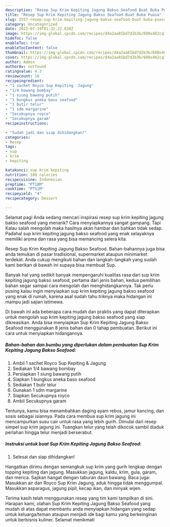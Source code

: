 ```yaml
---
description: "Resep Sup Krim Kepiting Jagung Bakso Seafood Buat Buka Puasa"
title: "Resep Sup Krim Kepiting Jagung Bakso Seafood Buat Buka Puasa"
slug: 2557-resep-sup-krim-kepiting-jagung-bakso-seafood-buat-buka-puasa
category: Uncategorized
date: 2022-07-19T01:32:22.830Z
image: https://img-global.cpcdn.com/recipes/d4a2aa81bd7d2b3b/680x482cq70/sup-krim-kepiting-jagung-bakso-seafood-foto-resep-utama.jpg
hideToc: false
enableToc: true
enableTocContent: false
thumbnail: https://img-global.cpcdn.com/recipes/d4a2aa81bd7d2b3b/680x482cq70/sup-krim-kepiting-jagung-bakso-seafood-foto-resep-utama.jpg
cover: https://img-global.cpcdn.com/recipes/d4a2aa81bd7d2b3b/680x482cq70/sup-krim-kepiting-jagung-bakso-seafood-foto-resep-utama.jpg
author: Admin
authorAv: notfound
ratingvalue: 4.3
reviewcount: 18
recipeingredient:
- "1 sachet Royco Sup Kepiting  Jagung"
- "1/4 bawang bombay"
- "1 siung bawang putih"
- "1 bungkus aneka baso seafood"
- "1 butir telur"
- "1 sdm margarine"
- "Secukupnya royco"
- "Secukupnya garam"
recipeinstructions:

- "Sudah jadi dan siap dihidangkan!"
categories:
- Resep
tags:
- sup
- krim
- kepiting

katakunci: sup krim kepiting 
nutrition: 189 calories
recipecuisine: Indonesian
preptime: "PT18M"
cooktime: "PT51M"
recipeyield: "4"
recipecategory: Dessert

---
```



Selamat pagi Anda sedang mencari inspirasi resep sup krim kepiting jagung bakso seafood yang menarik? Cara menyiapkannya sangat gampang. Tapi Kalau salah mengolah maka hasilnya akan hambar dan bahkan tidak sedap. Padahal sup krim kepiting jagung bakso seafood yang enak selayaknya memiliki aroma dan rasa yang bisa memancing selera kita.


Resep Sup Krim Kepiting Jagung Bakso Seafood. Bahan-bahannya juga bisa anda temukan di pasar tradisional, supermarket ataupun minimarket terdekat. Anda cukup mengikuti bahan dan langkah-langkah yang sudah kami berikan di bawah ini supaya bisa membuat Sup.

Banyak hal yang sedikit banyak mempengaruhi kualitas rasa dari sup krim kepiting jagung bakso seafood, pertama dari jenis bahan, kedua pemilihan bahan segar sampai cara mengolah dan menghidangkannya. Tak perlu pusing kalau ingin menyiapkan sup krim kepiting jagung bakso seafood yang enak di rumah, karena asal sudah tahu triknya maka hidangan ini mampu jadi sajian istimewa.


Di bawah ini ada beberapa cara mudah dan praktis yang dapat diterapkan untuk mengolah sup krim kepiting jagung bakso seafood yang siap dikreasikan. Anda bisa menyiapkan Sup Krim Kepiting Jagung Bakso Seafood menggunakan 8 jenis bahan dan 0 tahap pembuatan. Berikut ini cara untuk menyiapkan hidangannya.

<!--inarticleads1-->

##### Bahan-bahan dan bumbu yang diperlukan dalam pembuatan Sup Krim Kepiting Jagung Bakso Seafood:

1. Ambil 1 sachet Royco Sup Kepiting &amp; Jagung
1. Sediakan 1/4 bawang bombay
1. Persiapkan 1 siung bawang putih
1. Siapkan 1 bungkus aneka baso seafood
1. Sediakan 1 butir telur
1. Gunakan 1 sdm margarine
1. Siapkan Secukupnya royco
1. Ambil Secukupnya garam


Tentunya, kamu bisa menambahkan daging ayam rebus, jamur kancing, dan sosis sebagai isiannya. Pada cara membua sup krim jagung ini mencampurkan susu cair untuk rasa yang lebih gurih. Dimulai dari resep simpel sup krim jagung ini. Tuangkan telur yang telah dikocok sambil diaduk perlahan hingga telur menjadi berserabut. 

<!--inarticleads2-->

##### Instruksi untuk buat Sup Krim Kepiting Jagung Bakso Seafood:


1. Selesai dan siap dihidangkan!

Hangatkan dirimu dengan semangkuk sup krim yang gurih lengkap dengan topping kepiting dan jagung. Masukkan jagung, kaldu, krim, gula, garam, dan merica. Sajikan hangat dengan taburan daun bawang. Baca juga: Masukkan air dan Royco Sup Krim Jagung, aduk hingga tidak menggumpal. Masukkan asparagus, jagung pipil, kecap ikan, dan minyak wijen. 

Terima kasih telah menggunakan resep yang tim kami tampilkan di sini. Harapan kami, olahan Sup Krim Kepiting Jagung Bakso Seafood yang mudah di atas dapat membantu anda menyiapkan hidangan yang sedap untuk keluarga/teman ataupun menjadi ide bagi kamu yang berkeinginan untuk berbisnis kuliner. Selamat menikmati

